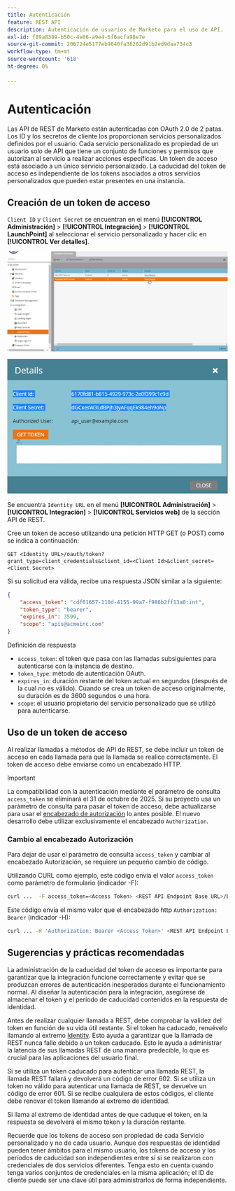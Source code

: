 ```yaml
---
title: Autenticación
feature: REST API
description: Autenticación de usuarios de Marketo para el uso de API.
exl-id: f89a8389-b50c-4e86-a9e4-6f6acfa98e7e
source-git-commit: 206724e5177eb9040fa36202d91b2ed9daa734c3
workflow-type: tm+mt
source-wordcount: '618'
ht-degree: 0%

---
```


# Autenticación

Las API de REST de Marketo están autenticadas con OAuth 2.0 de 2 patas. Los ID y los secretos de cliente los proporcionan servicios personalizados definidos por el usuario. Cada servicio personalizado es propiedad de un usuario solo de API que tiene un conjunto de funciones y permisos que autorizan al servicio a realizar acciones específicas. Un token de acceso está asociado a un único servicio personalizado. La caducidad del token de acceso es independiente de los tokens asociados a otros servicios personalizados que pueden estar presentes en una instancia.

## Creación de un token de acceso

`Client ID` y `Client Secret` se encuentran en el menú **[!UICONTROL Administración]** > **[!UICONTROL Integración]** > **[!UICONTROL LaunchPoint]** al seleccionar el servicio personalizado y hacer clic en **[!UICONTROL Ver detalles]**.

![Obtener detalles del servicio REST](assets/authentication-service-view-details.png)

![Credenciales de Launchpoint](assets/admin-launchpoint-credentials.png)

Se encuentra `Identity URL` en el menú **[!UICONTROL Administración]** > **[!UICONTROL Integración]** > **[!UICONTROL Servicios web]** de la sección API de REST.

Cree un token de acceso utilizando una petición HTTP GET (o POST) como se indica a continuación:

```
GET <Identity URL>/oauth/token?grant_type=client_credentials&client_id=<Client Id>&client_secret=<Client Secret>
```

Si su solicitud era válida, recibe una respuesta JSON similar a la siguiente:

```json
{
    "access_token": "cdf01657-110d-4155-99a7-f986b2ff13a0:int",
    "token_type": "bearer",
    "expires_in": 3599,
    "scope": "apis@acmeinc.com"
}
```

Definición de respuesta

- `access_token`: el token que pasa con las llamadas subsiguientes para autenticarse con la instancia de destino.
- `token_type`: método de autenticación OAuth.
- `expires_in`: duración restante del token actual en segundos (después de la cual no es válido). Cuando se crea un token de acceso originalmente, su duración es de 3600 segundos o una hora.
- `scope`: el usuario propietario del servicio personalizado que se utilizó para autenticarse.

## Uso de un token de acceso

Al realizar llamadas a métodos de API de REST, se debe incluir un token de acceso en cada llamada para que la llamada se realice correctamente.
El token de acceso debe enviarse como un encabezado HTTP.

>[!IMPORTANT]
>
>La compatibilidad con la autenticación mediante el parámetro de consulta `access_token` se eliminará el 31 de octubre de 2025. Si su proyecto usa un parámetro de consulta para pasar el token de acceso, debe actualizarse para usar el [encabezado de autorización](https://experienceleague.adobe.com/es/docs/marketo-developer/marketo/rest/authentication#using-an-access-token) lo antes posible. El nuevo desarrollo debe utilizar exclusivamente el encabezado `Authorization`.

### Cambio al encabezado Autorización


Para dejar de usar el parámetro de consulta `access_token` y cambiar al encabezado Autorización, se requiere un pequeño cambio de código.

Utilizando CURL como ejemplo, este código envía el valor `access_token` como parámetro de formulario (indicador -F):

```bash
curl ...  -F access_token=<Access Token> <REST API Endpoint Base URL>/bulk/v1/apiCall.json
```

Este código envía el mismo valor que el encabezado http `Authorization: Bearer` (indicador -H):

```bash
curl ... -H 'Authorization: Bearer <Access Token>' <REST API Endpoint Base URL>/bulk/v1/apiCall.json
```

## Sugerencias y prácticas recomendadas

La administración de la caducidad del token de acceso es importante para garantizar que la integración funcione correctamente y evitar que se produzcan errores de autenticación inesperados durante el funcionamiento normal. Al diseñar la autenticación para la integración, asegúrese de almacenar el token y el periodo de caducidad contenidos en la respuesta de identidad.

Antes de realizar cualquier llamada a REST, debe comprobar la validez del token en función de su vida útil restante. Si el token ha caducado, renuévelo llamando al extremo [Identity](https://developer.adobe.com/marketo-apis/api/identity/#tag/Identity/operation/identityUsingGET). Esto ayuda a garantizar que la llamada de REST nunca falle debido a un token caducado. Esto le ayuda a administrar la latencia de sus llamadas REST de una manera predecible, lo que es crucial para las aplicaciones del usuario final.

Si se utiliza un token caducado para autenticar una llamada REST, la llamada REST fallará y devolverá un código de error 602. Si se utiliza un token no válido para autenticar una llamada de REST, se devuelve un código de error 601. Si se recibe cualquiera de estos códigos, el cliente debe renovar el token llamando al extremo de identidad.

Si llama al extremo de identidad antes de que caduque el token, en la respuesta se devolverá el mismo token y la duración restante.

Recuerde que los tokens de acceso son propiedad de cada Servicio personalizado y no de cada usuario. Aunque dos respuestas de identidad pueden tener ámbitos para el mismo usuario, los tokens de acceso y los períodos de caducidad son independientes entre sí si se realizaron con credenciales de dos servicios diferentes. Tenga esto en cuenta cuando tenga varios conjuntos de credenciales en la misma aplicación; el ID de cliente puede ser una clave útil para administrarlos de forma independiente.
